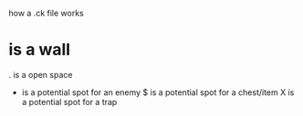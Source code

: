 how a .ck file works

# is a wall
. is a open space
* is a potential spot for an enemy
$ is a potential spot for a chest/item
X is a potential spot for a trap
